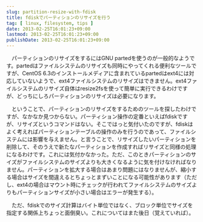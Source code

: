 ```yaml
---
slug: partition-resize-with-fdisk
title: fdiskでパーティションのリサイズを行う
tag: [ linux, filesystem, tips ]
date: 2013-02-25T16:01:23+09:00
lastmod: 2013-02-25T16:01:23+09:00
publishDate: 2013-02-25T16:01:23+09:00
---
```


<P>　パーティションのリサイズをするにはGNU partedを使うのが一般的なようです。partedはファイルシステムのリサイズも同時にやってくれる便利なツールですが、CentOS 6.3のインストールメディアに含まれているpartedはext4には対応していないようで、ext4ファイルシステムのリサイズはできません。ext4ファイルシステムのリサイズ自体はresize2fsを使って簡単に実行できるわけですが、どっちにしろパーティションのリサイズは必要になります。</P>

<P>　ということで、パーティションのリサイズをするためのツールを探したわけですが、なかなか見つからない。パーティション操作の定番といえばfdiskですが、リサイズというコマンドはない。そこではっと気付いたのですが、fdiskはよく考えればパーティションテーブルの操作のみを行うのであって、ファイルシステムには影響を与えません。と言うことで、リサイズしたいパーティションを削除して、そのうえで新たなパーティションを作成すればリサイズと同様の処理になるわけです。これには気付かなかった。ただ、このときパーティションのサイズがファイルシステムのサイズよりも大きくなるように気を付けなければなりません。パーティションを拡大する場合はあまり問題にはなりませんが、縮小する場合はサイズを間違えるとちょっとまずいことになる可能性があります（ただし、ext4の場合はマウント時にチェックが行われてファイルシステムのサイズよりもパーティションサイズが小さい場合はエラーが発生する）。</P>

<P>　ただ、fdiskでのサイズ計算はバイト単位ではなく、ブロック単位でサイズを指定する関係上ちょっと面倒臭い。これについてはまた後日（覚えていれば）。</P>
